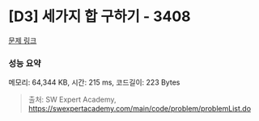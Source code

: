 # [D3] 세가지 합 구하기 - 3408 

[문제 링크](https://swexpertacademy.com/main/code/problem/problemDetail.do?contestProbId=AWEbPukqySUDFAWs) 

### 성능 요약

메모리: 64,344 KB, 시간: 215 ms, 코드길이: 223 Bytes



> 출처: SW Expert Academy, https://swexpertacademy.com/main/code/problem/problemList.do